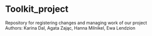 # Toolkit_project
Repository for registering changes and managing work of our project
Authors: Karina Dal, Agata Zając, Hanna Milnikel, Ewa Lendzion
